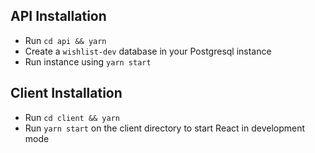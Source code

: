 ## API Installation

- Run `cd api && yarn`
- Create a `wishlist-dev` database in your Postgresql instance
- Run instance using `yarn start`


## Client Installation

- Run `cd client && yarn`
- Run `yarn start` on the client directory to start React in development mode
